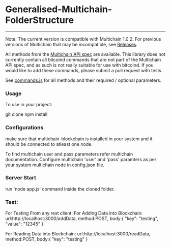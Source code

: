 # Generalised-Multichain-FolderStructure
---------------------------------------------------

Note: The current version is compatible with Multichain 1.0.2. For previous versions of Multichain that may be incompatible, see [Releases](https://github.com/scoin/multichain-node/releases).

All methods from the [Multichain API spec](http://www.multichain.com/developers/json-rpc-api/) are available. This library does not currently contain all bitcoind commands that are not part of the Multichain API spec, and as such is not really suitable for use with bitcoind. If you would like to add these commands, please submit a pull request with tests.

See [commands.js](https://github.com/scoin/multichain-node/blob/development/lib/commands.js) for all methods and their required / optional parameters. 

### Usage
To use in your project:

git clone <the repo>
npm install

### Configurations
make sure that multichain-blockchain is installed in your system and it should be connected to atleast one node.
 
To find multichain user and pass parameters refer multichain documentation. 
Configure multichain 'user' and 'pass' paramters as per your system multichain node in config.json file.
  
### Server Start

run 'node app.js' command inside the cloned folder.

### Test:

For Testing From any rest client:
For Adding Data into Blockchain:
 url:http://localhost:3000/addData,
 method:POST,
 body:{
  "key": "testing",
  "value": "12345"
}

For Reading Data into Blockchain:
url:http://localhost:3000/readData,
method:POST,
body:{
  "key": "testing"
} 